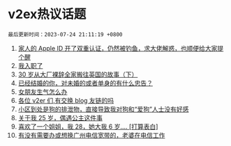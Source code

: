 # v2ex热议话题

`最后更新时间：2023-07-24 21:11:19 +0800`

1. [家人的 Apple ID 开了双重认证，仍然被钓鱼，求大佬解惑，也顺便给大家提个醒](https://www.v2ex.com/t/959041)
1. [我入职了](https://www.v2ex.com/t/959084)
1. [30 岁从大厂裸辞全家搬往英国的故事（下）](https://www.v2ex.com/t/959091)
1. [已经结婚的你，对未婚的或者单身的有什么忠告？](https://www.v2ex.com/t/959198)
1. [女朋友生气怎么办](https://www.v2ex.com/t/959053)
1. [各位 v2er 们,有交换 blog 友链的吗](https://www.v2ex.com/t/959167)
1. [小区到处是狗的排泄物，直接导致我对狗和“爱狗”人士没有好感](https://www.v2ex.com/t/959099)
1. [关于我 25 岁，偶遇公主这件事](https://www.v2ex.com/t/959112)
1. [喜欢了一个姐姐，我 28，她大我 6 岁.... [打算表白]](https://www.v2ex.com/t/959145)
1. [有没有需要办或想换广州电信宽带的，老婆在电信工作](https://www.v2ex.com/t/959100)

